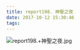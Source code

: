 ```yaml
---
title: report198. 神聖之夜
date: 2017-10-12 15:30:46
tags:
---
```

![report198.+神聖之夜.jpg](https://i.loli.net/2017/10/13/59e06bfd4399a.jpg)
